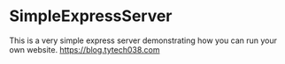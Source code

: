 # SimpleExpressServer

This is a very simple express server demonstrating how you can run your own website.
https://blog.tytech038.com
